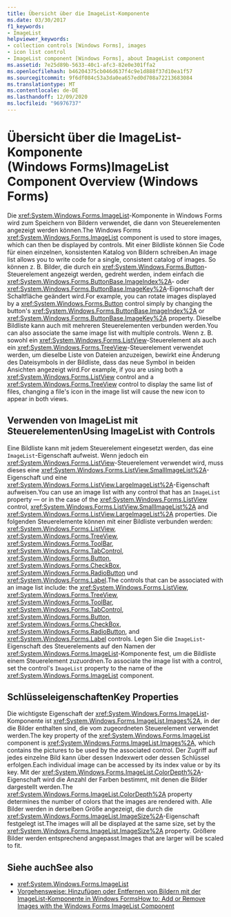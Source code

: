```yaml
---
title: Übersicht über die ImageList-Komponente
ms.date: 03/30/2017
f1_keywords:
- ImageList
helpviewer_keywords:
- collection controls [Windows Forms], images
- icon list control
- ImageList component [Windows Forms], about ImageList component
ms.assetid: 7e25d89b-5633-40c1-afc3-82e0e301ffa2
ms.openlocfilehash: b46204375cb046d637f4c9e1d888f37d10ea1f57
ms.sourcegitcommit: 9f6df084c53a3da0ea657ed0d708a72213683084
ms.translationtype: MT
ms.contentlocale: de-DE
ms.lasthandoff: 12/09/2020
ms.locfileid: "96976737"
---
```

# <a name="imagelist-component-overview-windows-forms"></a><span data-ttu-id="fd6cf-102">Übersicht über die ImageList-Komponente (Windows Forms)</span><span class="sxs-lookup"><span data-stu-id="fd6cf-102">ImageList Component Overview (Windows Forms)</span></span>

<span data-ttu-id="fd6cf-103">Die <xref:System.Windows.Forms.ImageList>-Komponente in Windows Forms wird zum Speichern von Bildern verwendet, die dann von Steuerelementen angezeigt werden können.</span><span class="sxs-lookup"><span data-stu-id="fd6cf-103">The Windows Forms <xref:System.Windows.Forms.ImageList> component is used to store images, which can then be displayed by controls.</span></span> <span data-ttu-id="fd6cf-104">Mit einer Bildliste können Sie Code für einen einzelnen, konsistenten Katalog von Bildern schreiben.</span><span class="sxs-lookup"><span data-stu-id="fd6cf-104">An image list allows you to write code for a single, consistent catalog of images.</span></span> <span data-ttu-id="fd6cf-105">So können z. B. Bilder, die durch ein <xref:System.Windows.Forms.Button>-Steuerelement angezeigt werden, gedreht werden, indem einfach die <xref:System.Windows.Forms.ButtonBase.ImageIndex%2A>- oder <xref:System.Windows.Forms.ButtonBase.ImageKey%2A>-Eigenschaft der Schaltfläche geändert wird.</span><span class="sxs-lookup"><span data-stu-id="fd6cf-105">For example, you can rotate images displayed by a <xref:System.Windows.Forms.Button> control simply by changing the button's <xref:System.Windows.Forms.ButtonBase.ImageIndex%2A> or <xref:System.Windows.Forms.ButtonBase.ImageKey%2A> property.</span></span> <span data-ttu-id="fd6cf-106">Dieselbe Bildliste kann auch mit mehreren Steuerelementen verbunden werden.</span><span class="sxs-lookup"><span data-stu-id="fd6cf-106">You can also associate the same image list with multiple controls.</span></span> <span data-ttu-id="fd6cf-107">Wenn z. B. sowohl ein <xref:System.Windows.Forms.ListView>-Steuerelement als auch ein <xref:System.Windows.Forms.TreeView>-Steuerelement verwendet werden, um dieselbe Liste von Dateien anzuzeigen, bewirkt eine Änderung des Dateisymbols in der Bildliste, dass das neue Symbol in beiden Ansichten angezeigt wird.</span><span class="sxs-lookup"><span data-stu-id="fd6cf-107">For example, if you are using both a <xref:System.Windows.Forms.ListView> control and a <xref:System.Windows.Forms.TreeView> control to display the same list of files, changing a file's icon in the image list will cause the new icon to appear in both views.</span></span>

## <a name="using-imagelist-with-controls"></a><span data-ttu-id="fd6cf-108">Verwenden von ImageList mit Steuerelementen</span><span class="sxs-lookup"><span data-stu-id="fd6cf-108">Using ImageList with Controls</span></span>

<span data-ttu-id="fd6cf-109">Eine Bildliste kann mit jedem Steuerelement eingesetzt werden, das eine `ImageList`-Eigenschaft aufweist. Wenn jedoch ein <xref:System.Windows.Forms.ListView>-Steuerelement verwendet wird, muss dieses eine <xref:System.Windows.Forms.ListView.SmallImageList%2A>-Eigenschaft und eine <xref:System.Windows.Forms.ListView.LargeImageList%2A>-Eigenschaft aufweisen.</span><span class="sxs-lookup"><span data-stu-id="fd6cf-109">You can use an image list with any control that has an `ImageList` property — or in the case of the <xref:System.Windows.Forms.ListView> control, <xref:System.Windows.Forms.ListView.SmallImageList%2A> and <xref:System.Windows.Forms.ListView.LargeImageList%2A> properties.</span></span> <span data-ttu-id="fd6cf-110">Die folgenden Steuerelemente können mit einer Bildliste verbunden werden: <xref:System.Windows.Forms.ListView>, <xref:System.Windows.Forms.TreeView>, <xref:System.Windows.Forms.ToolBar>, <xref:System.Windows.Forms.TabControl>, <xref:System.Windows.Forms.Button>, <xref:System.Windows.Forms.CheckBox>, <xref:System.Windows.Forms.RadioButton> und <xref:System.Windows.Forms.Label>.</span><span class="sxs-lookup"><span data-stu-id="fd6cf-110">The controls that can be associated with an image list include: the <xref:System.Windows.Forms.ListView>, <xref:System.Windows.Forms.TreeView>, <xref:System.Windows.Forms.ToolBar>, <xref:System.Windows.Forms.TabControl>, <xref:System.Windows.Forms.Button>, <xref:System.Windows.Forms.CheckBox>, <xref:System.Windows.Forms.RadioButton>, and <xref:System.Windows.Forms.Label> controls.</span></span> <span data-ttu-id="fd6cf-111">Legen Sie die `ImageList`-Eigenschaft des Steuerelements auf den Namen der <xref:System.Windows.Forms.ImageList>-Komponente fest, um die Bildliste einem Steuerelement zuzuordnen.</span><span class="sxs-lookup"><span data-stu-id="fd6cf-111">To associate the image list with a control, set the control's `ImageList` property to the name of the <xref:System.Windows.Forms.ImageList> component.</span></span>

## <a name="key-properties"></a><span data-ttu-id="fd6cf-112">Schlüsseleigenschaften</span><span class="sxs-lookup"><span data-stu-id="fd6cf-112">Key Properties</span></span>

<span data-ttu-id="fd6cf-113">Die wichtigste Eigenschaft der <xref:System.Windows.Forms.ImageList>-Komponente ist <xref:System.Windows.Forms.ImageList.Images%2A>, in der die Bilder enthalten sind, die vom zugeordneten Steuerelement verwendet werden.</span><span class="sxs-lookup"><span data-stu-id="fd6cf-113">The key property of the <xref:System.Windows.Forms.ImageList> component is <xref:System.Windows.Forms.ImageList.Images%2A>, which contains the pictures to be used by the associated control.</span></span> <span data-ttu-id="fd6cf-114">Der Zugriff auf jedes einzelne Bild kann über dessen Indexwert oder dessen Schlüssel erfolgen.</span><span class="sxs-lookup"><span data-stu-id="fd6cf-114">Each individual image can be accessed by its index value or by its key.</span></span> <span data-ttu-id="fd6cf-115">Mit der <xref:System.Windows.Forms.ImageList.ColorDepth%2A>-Eigenschaft wird die Anzahl der Farben bestimmt, mit denen die Bilder dargestellt werden.</span><span class="sxs-lookup"><span data-stu-id="fd6cf-115">The <xref:System.Windows.Forms.ImageList.ColorDepth%2A> property determines the number of colors that the images are rendered with.</span></span> <span data-ttu-id="fd6cf-116">Alle Bilder werden in derselben Größe angezeigt, die durch die <xref:System.Windows.Forms.ImageList.ImageSize%2A>-Eigenschaft festgelegt ist.</span><span class="sxs-lookup"><span data-stu-id="fd6cf-116">The images will all be displayed at the same size, set by the <xref:System.Windows.Forms.ImageList.ImageSize%2A> property.</span></span> <span data-ttu-id="fd6cf-117">Größere Bilder werden entsprechend angepasst.</span><span class="sxs-lookup"><span data-stu-id="fd6cf-117">Images that are larger will be scaled to fit.</span></span>

## <a name="see-also"></a><span data-ttu-id="fd6cf-118">Siehe auch</span><span class="sxs-lookup"><span data-stu-id="fd6cf-118">See also</span></span>

- <xref:System.Windows.Forms.ImageList>
- [<span data-ttu-id="fd6cf-119">Vorgehensweise: Hinzufügen oder Entfernen von Bildern mit der ImageList-Komponente in Windows Forms</span><span class="sxs-lookup"><span data-stu-id="fd6cf-119">How to: Add or Remove Images with the Windows Forms ImageList Component</span></span>](how-to-add-or-remove-images-with-the-windows-forms-imagelist-component.md)
